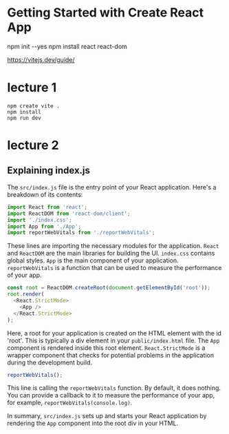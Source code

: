 # Getting Started with Create React App

npm init --yes
npm install react react-dom


https://vitejs.dev/guide/

# lecture 1
```
npm create vite .
npm install
npm run dev
```

# lecture 2



## Explaining index.js

The `src/index.js` file is the entry point of your React application. Here's a breakdown of its contents:

```javascript
import React from 'react';
import ReactDOM from 'react-dom/client';
import './index.css';
import App from './App';
import reportWebVitals from './reportWebVitals';
```
These lines are importing the necessary modules for the application. `React` and `ReactDOM` are the main libraries for building the UI. `index.css` contains global styles. `App` is the main component of your application. `reportWebVitals` is a function that can be used to measure the performance of your app.

```javascript
const root = ReactDOM.createRoot(document.getElementById('root'));
root.render(
  <React.StrictMode>
    <App />
  </React.StrictMode>
);
```
Here, a root for your application is created on the HTML element with the id 'root'. This is typically a div element in your `public/index.html` file. The `App` component is rendered inside this root element. `React.StrictMode` is a wrapper component that checks for potential problems in the application during the development build.

```javascript
reportWebVitals();
```
This line is calling the `reportWebVitals` function. By default, it does nothing. You can provide a callback to it to measure the performance of your app, for example, `reportWebVitals(console.log)`.

In summary, `src/index.js` sets up and starts your React application by rendering the `App` component into the root div in your HTML.
